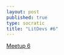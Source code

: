 ```yaml
---
layout: post
published: true
type: socratic
title: "LitDevs #6"
---
```


[Meetup 6](https://base58btc.notion.site/Meetup-6-Jan-17-2023-63a283b80c1140898c3ad2cffd6703ea)